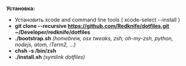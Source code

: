 **Установка:**

- Установить xcode and command line tools ( xcode-select --install )
- **git clone --recursive https://github.com/Redknife/dotfiles.git ~/Developer/redknife/dotfiles**
- **./bootstrap.sh** *(homebrew, osx tweaks, zsh, oh-my-zsh, python, nodejs, atom, iTerm2, ...)*
- **chsh -s /bin/zsh**
- **./install.sh** *(symlink dotfiles)*
